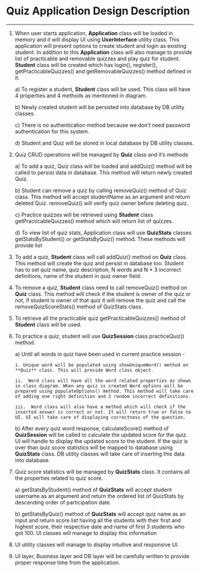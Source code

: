 # Quiz Application Design Description
-------------------------------------

1)	When user starts application, **Application** class will be loaded in memory and it will display UI using **UserInterface** utility class. This application will present options to create student and login as existing student. In addition to this **Application** class will also manage to provide list of practicable and removable quizzes and play quiz for student. **Student** class will be created which has login(), register(), getPracticableQuizzes() and getRemovableQuizzes() method defined in it.

    a)	To register a student, **Student** class will be used. This class will have 4 properties and 4 methods as mentioned in diagram.

    b)	Newly created student will be persisted into database by DB utility classes.

    c)	There is no authentication method because we don’t need password authentication for this system.

    d)	Student and Quiz will be stored in local database by DB utility classes.

2)	Quiz CRUD operations will be managed by **Quiz** class and it’s methods

    a)	To add a quiz, Quiz class will be loaded and addQuiz() method will be called to persist data in database. This method will return newly created Quiz.

    b)	Student can remove a quiz by calling removeQuiz() method of Quiz class. This method will accept studentName as an argument and return deleted Quiz. removeQuiz() will verify quiz owner before deleting quiz.

    c)	Practice quizzes will be retrieved using **Student** class getPracticableQuizzes() method which will return list of quizzes.  

    d)	To view list of quiz stats, Application class will use **QuizStats** classes getStatsByStudent() or getStatsByQuiz() method. These methods will provide list

3)	To add a quiz, **Student** class will call addQuiz() method on **Quiz** class. This method will create the quiz and persist in database too. Student has to set quiz name, quiz description, N words and N * 3 incorrect definitions, name of the student in quiz owner field.

4)	To remove a quiz, **Student** class need to call removeQuiz() method on **Quiz** class. This method will check if the student is owner of the quiz or not, if student is owner of that quiz it will remove the quiz and call the removeQuizScoreStats() method of QuizStats class.

5)	To retrieve all the practicable quiz getPracticableQuizzes() method of **Student** class will be used.

6)	To practice a quiz, student will use **QuizSession** class practiceQuiz() method.

    a)	Until all words in quiz have been used in current practice session -

        i. Unique word will be populated using showUniqueWord() method on **Quiz** class. This will provide Word class object.

        ii.  Word class will have all the word related properties as shown in class diagram. When any quiz is created Word options will be prepared using populateOptions() method. This method will take care of adding one right definition and 3 random incorrect definitions.

        iii.  Word class will also have a method which will check if the inserted answer is correct or not. It will return true or false to UI. UI will take care of displaying correctness of the question.

    b)	After every quiz word response, calculateScore() method of **QuizSession** will be called to calculate the updated score for the quiz. UI will handle to display the updated score to the student. If the quiz is over than quiz score statistics will be mapped to database using **QuizStats** class. DB utility classes will take care of inserting this data into database.

7)	Quiz score statistics will be managed by **QuizStats** class. It contains all the properties related to quiz score.

    a) getStatsByStudent() method of **QuizStats** will accept student username as an argument and return the ordered list of QuizStats by descending order of participation date.

    b) getStatsByQuiz() method of **QuizStats** will accept quiz name as an input and return score list having all the students with their first and highest score, their respective date and name of first 3 students who got 100. UI classes will manage to display this information

8) UI utility classes will manage to display intuitive and responsive UI.

9) UI layer, Business layer and DB layer will be carefully written to provide proper response time from the application.
